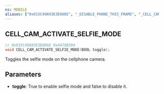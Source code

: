 ```yaml
---
ns: MOBILE
aliases: ["0x015C49A93E3E086E", "_DISABLE_PHONE_THIS_FRAME", "_CELL_CAM_DISABLE_THIS_FRAME"]
---
```

## CELL_CAM_ACTIVATE_SELFIE_MODE

```c
// 0x015C49A93E3E086E 0x4479B304
void CELL_CAM_ACTIVATE_SELFIE_MODE(BOOL toggle);
```

Toggles the selfie mode on the cellphone camera.

## Parameters
* **toggle**: True to enable selfie mode and false to disable it.

